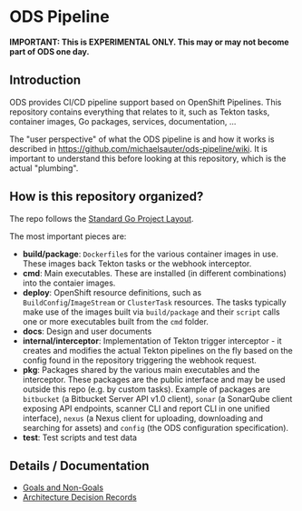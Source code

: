 # ODS Pipeline

**IMPORTANT: This is EXPERIMENTAL ONLY. This may or may not become part of ODS one day.**

## Introduction

ODS provides CI/CD pipeline support based on OpenShift Pipelines. This repository contains everything that relates to it, such as Tekton tasks, container images, Go packages, services, documentation, ...

The "user perspective" of what the ODS pipeline is and how it works is described in https://github.com/michaelsauter/ods-pipeline/wiki. It is important to understand this before looking at this repository, which is the actual "plumbing".

## How is this repository organized?

The repo follows the [Standard Go Project Layout](https://github.com/golang-standards/project-layout).

The most important pieces are:

* **build/package**: `Dockerfile`s for the various container images in use. These images back Tekton tasks or the webhook interceptor.
* **cmd**: Main executables. These are installed (in different combinations) into the contaier images.
* **deploy**: OpenShift resource definitions, such as `BuildConfig`/`ImageStream` or `ClusterTask` resources. The tasks typically make use of the images built via `build/package` and their `script` calls one or more executables built from the `cmd` folder.
* **docs**: Design and user documents
* **internal/interceptor**: Implementation of Tekton trigger interceptor - it creates and modifies the actual Tekton pipelines on the fly based on the config found in the repository triggering the webhook request.
* **pkg**: Packages shared by the various main executables and the interceptor. These packages are the public interface and may be used outside this repo (e.g. by custom tasks). Example of packages are `bitbucket` (a Bitbucket Server API v1.0 client), `sonar` (a SonarQube client exposing API endpoints, scanner CLI and report CLI in one unified interface), `nexus` (a Nexus client for uploading, downloading and searching for assets) and `config` (the ODS configuration specification).
* **test**: Test scripts and test data

## Details / Documentation

* [Goals and Non-Goals](/docs/goals-and-nongoals.adoc)
* [Architecture Decision Records](/docs/adr)
